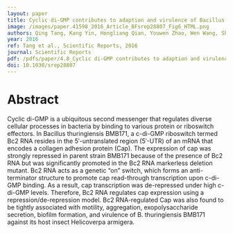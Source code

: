 ```yaml
---
layout: paper
title: Cyclic di-GMP contributes to adaption and virulence of Bacillus thuringiensis through a riboswitch-regulated collagen adhesion protein
image: /images/paper.41598_2016_Article_BFsrep28807_Fig6_HTML.png
authors: Qing Tang, Kang Yin, Hongliang Qian, Youwen Zhao, Wen Wang, Shan-Ho Chou, Yang Fu, Jin He.
year: 2016
ref: Tang et al., Scientific Reports, 2016
journal: Scientific Reports
pdf: /pdfs/paper/4.8_Cyclic di-GMP contributes to adaption and virulence of Bacillus thuringiensis through a riboswitch-regulated collagen adhesion protein copy.pdf
doi: 10.1038/srep28807
---
```


# Abstract

Cyclic di-GMP is a ubiquitous second messenger that regulates diverse cellular processes in bacteria by binding to various protein or riboswitch effectors. In Bacillus thuringiensis BMB171, a c-di-GMP riboswitch termed Bc2 RNA resides in the 5′-untranslated region (5′-UTR) of an mRNA that encodes a collagen adhesion protein (Cap). The expression of cap was strongly repressed in parent strain BMB171 because of the presence of Bc2 RNA but was significantly promoted in the Bc2 RNA markerless deletion mutant. Bc2 RNA acts as a genetic “on” switch, which forms an anti-terminator structure to promote cap read-through transcription upon c-di-GMP binding. As a result, cap transcription was de-repressed under high c-di-GMP levels. Therefore, Bc2 RNA regulates cap expression using a repression/de-repression model. Bc2 RNA-regulated Cap was also found to be tightly associated with motility, aggregation, exopolysaccharide secretion, biofilm formation, and virulence of B. thuringiensis BMB171 against its host insect Helicoverpa armigera.

